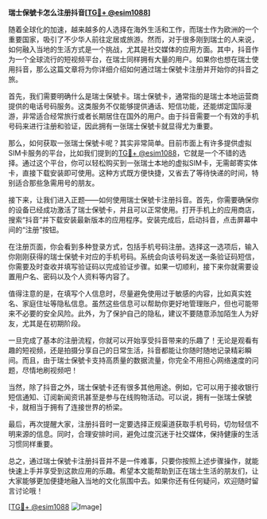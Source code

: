 **瑞士保號卡怎么注册抖音[[TG💪+ @esim1088](https://t.me/s/esim1088)]**

随着全球化的加速，越来越多的人选择在海外生活和工作，而瑞士作为欧洲的一个重要国家，吸引了不少华人前往定居或旅游。然而，对于很多刚到瑞士的人来说，如何融入当地的生活方式是一个挑战，尤其是社交媒体的应用方面。其中，抖音作为一个全球流行的短视频平台，在瑞士同样拥有大量的用户。如果你也想在瑞士使用抖音，那么这篇文章将为你详细介绍如何通过瑞士保號卡注册并开始你的抖音之旅。

首先，我们需要明确什么是瑞士保號卡。瑞士保號卡，通常指的是瑞士本地运营商提供的电话号码服务。这类服务不仅能够提供通话、短信功能，还能绑定国际漫游，非常适合经常旅行或者长期居住在国外的用户。由于抖音需要一个有效的手机号码来进行注册和验证，因此拥有一张瑞士保號卡就显得尤为重要。

那么，如何获取一张瑞士保號卡呢？其实非常简单。目前市面上有许多提供虚拟SIM卡服务的平台，比如我们提到的[TG💪+ @esim1088](https://t.me/s/esim1088)，它就是一个不错的选择。通过这个平台，你可以轻松购买到一张瑞士本地的虚拟SIM卡，无需邮寄实体卡，直接下载安装即可使用。这种方式既方便快捷，又省去了等待快递的时间，特别适合那些急需用号的朋友。

接下来，让我们进入正题——如何使用瑞士保號卡注册抖音。首先，你需要确保你的设备已经成功激活了瑞士保號卡，并且可以正常使用。打开手机上的应用商店，搜索“抖音”并下载安装最新版本的应用程序。安装完成后，启动抖音，点击屏幕中间的“注册”按钮。

在注册页面，你会看到多种登录方式，包括手机号码注册。选择这一选项后，输入你刚刚获得的瑞士保號卡对应的手机号码。系统会向该号码发送一条验证码短信，你需要及时查收并填写验证码以完成验证步骤。如果一切顺利，接下来你就需要设置用户名、密码以及个人资料等内容了。

值得注意的是，在填写个人信息时，尽量避免使用过于敏感的内容，比如真实姓名、家庭住址等隐私信息。虽然这些信息可以帮助你更好地管理账户，但也可能带来不必要的安全风险。此外，为了保护自己的隐私，建议不要随意添加陌生人为好友，尤其是在初期阶段。

一旦完成了基本的注册流程，你就可以开始享受抖音带来的乐趣了！无论是观看有趣的短视频，还是拍摄分享自己的日常生活，抖音都能让你随时随地记录精彩瞬间。而且，由于瑞士保號卡支持高质量的数据流量，你完全不用担心网络速度的问题，尽情地刷视频吧！

当然，除了抖音之外，瑞士保號卡还有很多其他用途。例如，它可以用于接收银行短信通知、订阅新闻资讯甚至是参与在线购物活动。可以说，拥有一张瑞士保號卡，就相当于拥有了连接世界的桥梁。

最后，再次提醒大家，注册抖音时一定要选择正规渠道获取手机号码，切勿轻信不明来源的信息。同时，合理安排时间，避免过度沉迷于社交媒体，保持健康的生活习惯同样重要。

总之，通过瑞士保號卡注册抖音并不是一件难事，只要你按照上述步骤操作，就能快速上手并享受到这款应用的乐趣。希望本文能帮助到正在瑞士生活的朋友们，让大家能够更加便捷地融入当地的文化氛围中去。如果你还有任何疑问，欢迎随时留言讨论哦！

[[TG💪+ @esim1088](https://t.me/s/esim1088) ![Image](https://i.postimg.cc/4NQfJmqS/Snipaste-2025-05-13-00-14-12.png)]